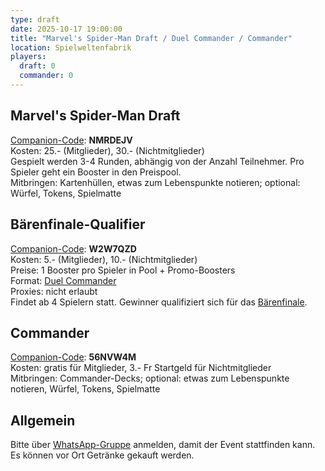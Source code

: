 ```yaml
---
type: draft
date: 2025-10-17 19:00:00
title: "Marvel's Spider-Man Draft / Duel Commander / Commander"
location: Spielweltenfabrik
players:
  draft: 0
  commander: 0
---
```

## Marvel's Spider-Man Draft
[Companion-Code](/faq/#was-hat-es-mit-dem-companion-code-auf-sich): **NMRDEJV** \
Kosten: 25.- (Mitglieder), 30.- (Nichtmitglieder) \
Gespielt werden 3-4 Runden, abhängig von der Anzahl Teilnehmer.
Pro Spieler geht ein Booster in den Preispool. \
Mitbringen: Kartenhüllen, etwas zum Lebenspunkte notieren; optional: Würfel, Tokens, Spielmatte

## Bärenfinale-Qualifier
[Companion-Code](/faq/#was-hat-es-mit-dem-companion-code-auf-sich): **W2W7QZD** \
Kosten: 5.- (Mitglieder), 10.- (Nichtmitglieder) \
Preise: 1 Booster pro Spieler in Pool + Promo-Boosters \
Format: [Duel Commander](https://www.mtgdc.info/banned-restricted) \
Proxies: nicht erlaubt \
Findet ab 4 Spielern statt. Gewinner qualifiziert sich für das [Bärenfinale](/event/2025-12-12-draft).

## Commander
[Companion-Code](/faq/#was-hat-es-mit-dem-companion-code-auf-sich): **56NVW4M** \
Kosten: gratis für Mitglieder, 3.- Fr Startgeld für Nichtmitglieder \
Mitbringen: Commander-Decks; optional: etwas zum Lebenspunkte notieren, Würfel, Tokens, Spielmatte

## Allgemein
Bitte über [WhatsApp-Gruppe](https://chat.whatsapp.com/HQ7IINFrZB63esDNRqsIUw) anmelden, damit der Event stattfinden kann. \
Es können vor Ort Getränke gekauft werden.
